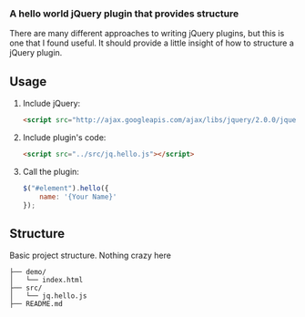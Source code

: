 ### A hello world jQuery plugin that provides structure

There are many different approaches to writing jQuery plugins, but this is one that I found useful.
It should provide a little insight of how to structure a jQuery plugin.

## Usage

1. Include jQuery:

	```html
	<script src="http://ajax.googleapis.com/ajax/libs/jquery/2.0.0/jquery.min.js"></script>
	```

2. Include plugin's code:

	```html
	<script src="../src/jq.hello.js"></script>
	```

3. Call the plugin:

	```javascript
	$("#element").hello({
		name: '{Your Name}'
	});
	```

## Structure

Basic project structure.  Nothing crazy here

```
├── demo/
│   └── index.html
├── src/
│   └── jq.hello.js
├── README.md
```